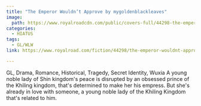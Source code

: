 ```yaml
---
title: "The Emperor Wouldn’t Approve by mygoldenblackleaves"
image:
  path: https://www.royalroadcdn.com/public/covers-full/44298-the-emperor-wouldnt-approvegl.jpg
categories:
  - HIATUS
tags:
  - GL/WLW
link: https://www.royalroad.com/fiction/44298/the-emperor-wouldnt-approvegl

---
```

GL, Drama, Romance, Historical, Tragedy, Secret Identity, Wuxia
A young noble lady of Shin kingdom's peace is disrupted by an obsessed prince of the Khiling kingdom, that's determined to make her his empress. But she's already in love with someone, a young noble lady of the Khiling Kingdom that's related to him.

